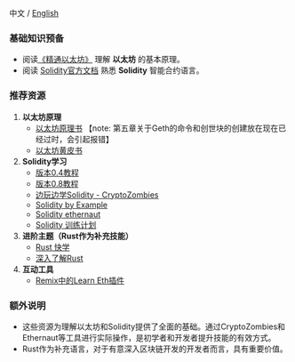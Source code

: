 中文 / [English](./basic-knowledge-en.md)

### 基础知识预备
- 阅读[《精通以太坊》](https://github.com/inoutcode/ethereum_book) 理解 **以太坊** 的基本原理。
- 阅读 [Solidity官方文档](https://docs.soliditylang.org/) 熟悉 **Solidity** 智能合约语言。

### 推荐资源
1. **以太坊原理**
   - [以太坊原理书](https://ethbook.abyteahead.com/howto.html) 【note: 第五章关于Geth的命令和创世块的创建放在现在已经过时，会引起报错】
   - [以太坊黄皮书](https://github.com/ethereum/yellowpaper)
2. **Solidity学习**
   - [版本0.4教程](https://www.bilibili.com/video/BV1St411a7Pk?p=1)
   - [版本0.8教程](https://www.bilibili.com/medialist/play/286084162?from=space&business=space_collection&business_id=296410&desc=0)
   - [边玩边学Solidity - CryptoZombies](https://cryptozombies.io/zh/course)
   - [Solidity by Example](https://solidity-by-example.org/)
   - [Solidity ethernaut](https://ethernaut.openzeppelin.com/)
   - [Solidity 训练计划](https://www.notion.so/Solidity-Training-Project-d1e2793ddd4a403c87e7dfe5ca1cbfc7)
3. **进阶主题（Rust作为补充技能）**
   - [Rust 快学](https://course.rs/about-book.html )
   - [深入了解Rust](https://medium.com/vafion/a-deep-dive-into-rust-the-fastest-growing-programming-language-74fb4fd9aa07)
4. **互动工具**
   - [Remix中的Learn Eth插件](https://remix-learneth-plugin.readthedocs.io/en/latest/index.html)

### 额外说明
- 这些资源为理解以太坊和Solidity提供了全面的基础。通过CryptoZombies和Ethernaut等工具进行实际操作，是初学者和开发者提升技能的有效方式。
- Rust作为补充语言，对于有意深入区块链开发的开发者而言，具有重要价值。

